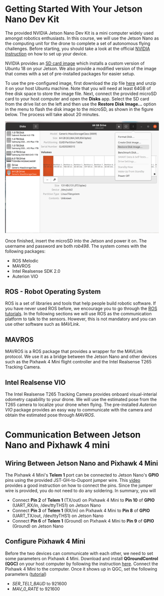 # Getting Started With Your Jetson Nano Dev Kit

The provided NVIDIA Jetson Nano Dev Kit is a mini computer widely used amongst robotics enthusiasts. In this course, we will use the Jetson Nano as the computing unit for the drone to complete a set of autonomous flying challenges. Before starting, you should take a look at the official [NVIDIA Instruction](https://developer.nvidia.com/embedded/learn/get-started-jetson-nano-devkit) on how to set up your device.

NVIDIA provides an [SD card image](https://developer.nvidia.com/jetson-nano-sd-card-image) which installs a custom version of Ubuntu 18 on your Jetson. We also provide a modified version of the image that comes with a set of pre-installed packages for easier setup.

To use the pre-configured image, first download the zip file [here](https://drive.google.com/file/d/1c-AUyDF2ZgA6t0d_pnyBmTgDt-NZ41I6/view?usp=share_link) and unzip it on your host Ubuntu machine. Note that you will need at least 64GB of free disk space to store the image file. Next, connect the provided microSD card to your host computer and open the **Disks** app. Select the SD card from the drive list on the left and then use the **Restore Disk Image...** option in the menu to flash the disk image to the microSD, as shown in the figure below. The process will take about 20 minutes.

<img src = "https://github.com/utiasSTARS/ROB498-flight/blob/0f973e2960fc59ea7a5dc7dec1d59a7b93ecab13/instructions/images/flash_sd.png">

Once finished, insert the microSD into the Jetson and power it on. The username and password are both *rob498*. The system comes with the following packages:
- ROS Melodic
- MAVROS
- Intel Realsense SDK 2.0
- Auterion VIO

## ROS - Robot Operating System

ROS is a set of libraries and tools that help people build robotic software. If you have never used ROS before, we encourage you to go through the [ROS tutorials](http://wiki.ros.org/ROS/Tutorials). In the following sections we will use ROS as the communication platform to talk to the sensors. However, this is not mandatory and you can use other software such as *MAVLink*.

## MAVROS

MAVROS is a ROS package that provides a wrapper for the MAVLink protocol. We use it as a bridge between the Jetson Nano and other devices such as the Pixhawk 4 Mini flight controller and the Intel Realsense T265 Tracking Camera.

## Intel Realsense VIO

The Intel Realsense T265 Tracking Camera provides onboard visual-interial odometry capability to your drone. We will use the estimated pose from the T265 camera to localize your drone when flying. The pre-installed *Auterion VIO* package provides an easy way to communicate with the camera and obtain the estimated pose through *MAVROS*.

# Communication Between Jetson Nano and Pixhawk 4 mini

## Wiring Between Jetson Nano and Pixhawk 4 Mini

The Pixhawk 4 Mini's **Telem 1** port can be connected to Jetson Nano's **GPIO** pins using the provided JST-GH-to-Dupont jumper wire. This [video](https://www.youtube.com/watch?v=nIuoCYauW3s) provides a good instruction on how to connect the pins. Since the jumper wire is provided, you do not need to do any soldering. In summary, you will
- Connect **Pin 2** of **Telem 1** (TX/out) on Pixhawk 4 Mini to **Pin 10** of **GPIO** (UART_RX/in, /dev/ttyTHS1) on Jetson Nano
- Connect **Pin 3** of **Telem 1** (RX/in) on Pixhawk 4 Mini to **Pin 8** of **GPIO** (UART_TX/out, /dev/ttyTHS1) on Jetson Nano
- Connect **Pin 6** of **Telem 1** (Ground) on Pixhawk 4 Mini to **Pin 9** of **GPIO** (Ground) on Jetson Nano

## Configure Pixhawk 4 Mini

Before the two devices can communicate with each other, we need to set some parameters on Pixhawk 4 Mini. Download and install **QGroundControl (QGC)** on your host computer by following the instruction [here](https://docs.qgroundcontrol.com/master/en/getting_started/download_and_install.html). Connect the Pixhawk 4 Mini to the computer. Once it shows up in QGC, set the following parameters ([tutorial](https://docs.qgroundcontrol.com/master/en/SetupView/Parameters.html))
- *SER_TEL1_BAUD* to 921600
- *MAV_0_RATE* to 921600
